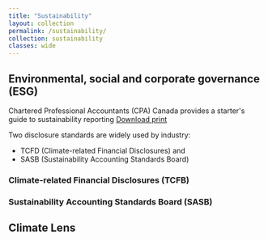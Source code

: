 ```yaml
---
title: "Sustainability"
layout: collection
permalink: /sustainability/
collection: sustainability
classes: wide
---
```


## Environmental, social and corporate governance (ESG)

Chartered Professional Accountants (CPA) Canada provides a starter's guide to sustainability reporting [Download print](./assets/files/CPA_sustainability_starter_guide.pdf)

Two disclosure standards are widely used by industry:

- TCFD (Climate-related Financial Disclosures) and 
- SASB (Sustainability Accounting Standards Board)



### Climate-related Financial Disclosures (TCFB)




### Sustainability Accounting Standards Board (SASB)



## Climate Lens
